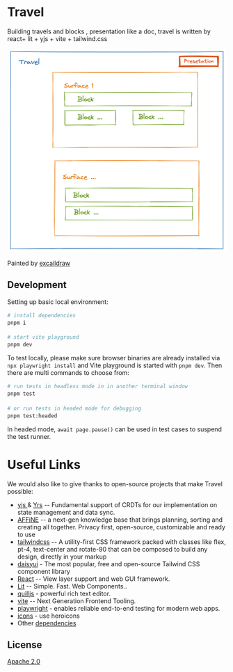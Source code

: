 # Travel

Building travels and blocks , presentation like a doc, travel is written by react+ lit + yjs + vite + tailwind.css

<img  src="./assets/cover@2x.png">

Painted by [excaildraw](https://excalidraw.com/#json=faGt5VMKqyC9vLKKfYD5F,NLJIrxaXHrHQ-KuW-rPX0Q)

## Development

Setting up basic local environment:

```bash
# install dependencies
pnpm i

# start vite playground
pnpm dev
```

To test locally, please make sure browser binaries are already installed via `npx playwright install` and Vite playground is started with `pnpm dev`. Then there are multi commands to choose from:

```bash
# run tests in headless mode in in another terminal window
pnpm test

# or run tests in headed mode for debugging
pnpm test:headed
```

In headed mode, `await page.pause()` can be used in test cases to suspend the test runner.

# Useful Links

We would also like to give thanks to open-source projects that make Travel possible:

- [yjs
  ](https://github.com/yjs/yjs) & [Yrs](https://github.com/y-crdt/y-crdt) -- Fundamental support of CRDTs for our implementation on state management and data sync.
- [AFFiNE](https://github.com/toeverything/AFFiNE) -- a next-gen knowledge base that brings planning, sorting and creating all together. Privacy first, open-source, customizable and ready to use
- [tailwindcss](https://tailwindcss.com/) -- A utility-first CSS framework packed with classes like flex, pt-4, text-center and rotate-90 that can be composed to build any design, directly in your markup
- [daisyui](https://daisyui.com/docs/install/) - The most popular, free and open-source
  Tailwind CSS component library
- [React](https://github.com/facebook/react) -- View layer support and web GUI framework.
- [Lit](https://lit.dev/) -- Simple. Fast. Web Components..
- [quilljs](https://quilljs.com/) - powerful rich text editor.
- [vite](https://vitejs.dev/) -- Next Generation Frontend Tooling.
- [playwright](https://playwright.dev/) - enables reliable end-to-end testing for modern web apps.
- [icons](https://heroicons.com/) - use heroicons
- Other [dependencies](https://github.com/tzhangchi/Travel/network/dependencies)

## License

[Apache 2.0](./LICENSE)
